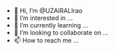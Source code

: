 - 👋 Hi, I’m @UZAIRALIrao
- 👀 I’m interested in ...
- 🌱 I’m currently learning ...
- 💞️ I’m looking to collaborate on ...
- 📫 How to reach me ...

<!---
UZAIRALIrao/UZAIRALIrao is a ✨ special ✨ repository because its `README.md` (this file) appears on your GitHub profile.
You can click the Preview link to take a look at your changes.
--->
